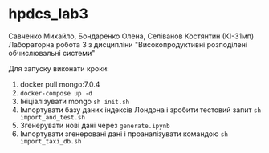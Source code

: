 # hpdcs_lab3

Савченко Михайло, Бондаренко Олена, Селіванов Костянтин (КІ-31мп)
Лабораторна робота 3 з дисципліни "Високопродуктивні розподілені обчислювальні системи"

Для запуску виконати кроки:
1. docker pull mongo:7.0.4
2. `docker-compose up -d`
3. Ініціалізувати mongo `sh init.sh`
4. Імпортувати базу даних індексів Лондона і зробити тестовий запит `sh import_and_test.sh`
5. Згенерувати нові дані через `generate.ipynb`
6. Імпортувати згенеровані дані і проаналізувати командою `sh import_taxi_db.sh` 
